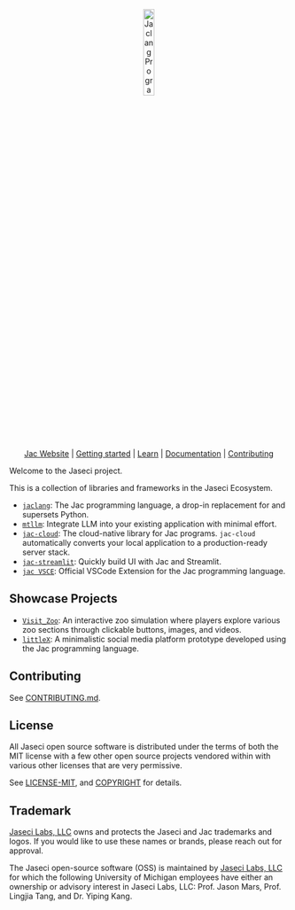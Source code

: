 <div align="center">
  <picture> 
    <source media="(prefers-color-scheme: dark)" srcset="https://www.jac-lang.org//assets/logo.png">
    <source media="(prefers-color-scheme: light)" srcset="https://www.jac-lang.org//assets/logo.png">
    <img alt="Jaclang Programming Language: Unique and Powerful programming language that runs on top of Python"
         src="https://www.jac-lang.org//assets/logo.png"
         width="20%">
  </picture>

[Jac Website] | [Getting started] | [Learn] | [Documentation] | [Contributing]

[Jac]: https://www.jac-lang.org/
[Jac Website]: https://www.jac-lang.org/
[Getting Started]: https://www.jac-lang.org//start/
[Learn]: https://www.jac-lang.org//learn
[Documentation]: https://www.jac-lang.org//learn/guide/
[Contributing]: .github/CONTRIBUTING.md

</div>

Welcome to the Jaseci project.

This is a collection of libraries and frameworks in the Jaseci Ecosystem.

- [`jaclang`](jac/): The Jac programming language, a drop-in replacement for and supersets Python.
- [`mtllm`](jac-mtllm/): Integrate LLM into your existing application with minimal effort.
- [`jac-cloud`](jac-cloud/): The cloud-native library for Jac programs. `jac-cloud` automatically converts your local application to a production-ready server stack.
- [`jac-streamlit`](tool_plugins/streamlit): Quickly build UI with Jac and Streamlit.
- [`jac VSCE`](jac/support/vscode_ext): Official VSCode Extension for the Jac programming language.

## Showcase Projects
 - [`Visit_Zoo`](https://github.com/Thamirawaran/Visit_Zoo): An interactive zoo simulation where players explore various zoo sections through clickable buttons, images, and videos.
 - [`littleX`](https://github.com/Thamirawaran/littleX): A minimalistic social media platform prototype developed using the Jac programming language.

## Contributing

See [CONTRIBUTING.md](.github/CONTRIBUTING.md).

## License

All Jaseci open source software is distributed under the terms of both the MIT license with a few other open source projects vendored
within with various other licenses that are very permissive.

See [LICENSE-MIT](.guthub/LICENSE), and
[COPYRIGHT](COPYRIGHT) for details.

## Trademark

[Jaseci Labs, LLC][jaseci] owns and protects the Jaseci and Jac trademarks and logos.
If you would like to use these names or brands, please reach out for approval.

[jaseci]: https://jaseci.org/

The Jaseci open-source software (OSS) is maintained by [Jaseci Labs, LLC][jaseci] for which the following University of Michigan employees have either an ownership or advisory interest in Jaseci Labs, LLC: Prof. Jason Mars, Prof. Lingjia Tang, and Dr. Yiping Kang.

[jaseci]: https://jaseci.org/
